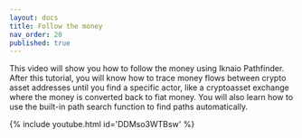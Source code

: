 ```yaml
---
layout: docs
title: Follow the money
nav_order: 20
published: true
---
```


This video will show you how to follow the money using Iknaio Pathfinder. After this tutorial, you will know how to trace money flows between crypto asset addresses until you find a specific actor, like a cryptoasset exchange where the money is converted back to fiat money. You will also learn how to use the built-in path search function to find paths automatically.

{% include youtube.html id='DDMso3WTBsw' %}